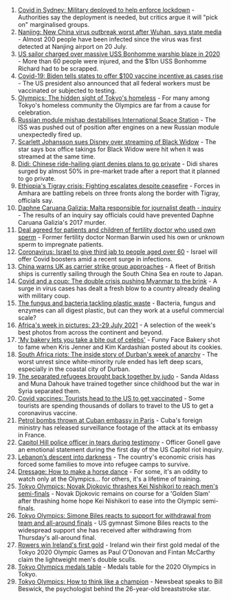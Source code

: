1. [Covid in Sydney: Military deployed to help enforce lockdown](https://www.bbc.co.uk/news/world-australia-58021718) - Authorities say the deployment is needed, but critics argue it will "pick on" marginalised groups.
2. [Nanjing: New China virus outbreak worst after Wuhan, says state media](https://www.bbc.co.uk/news/world-asia-china-58021911) - Almost 200 people have been infected since the virus was first detected at Nanjing airport on 20 July.
3. [US sailor charged over massive USS Bonhomme warship blaze in 2020](https://www.bbc.co.uk/news/world-us-canada-58021390) - More than 60 people were injured, and the $1bn USS Bonhomme Richard had to be scrapped.
4. [Covid-19: Biden tells states to offer $100 vaccine incentive as cases rise](https://www.bbc.co.uk/news/world-us-canada-58020090) - The US president also announced that all federal workers must be vaccinated or subjected to testing.
5. [Olympics: The hidden sight of Tokyo's homeless](https://www.bbc.co.uk/news/world-asia-58016848) - For many among Tokyo's homeless community the Olympics are far from a cause for celebration.
6. [Russian module mishap destabilises International Space Station](https://www.bbc.co.uk/news/science-environment-58021394) - The ISS was pushed out of position after engines on a new Russian module unexpectedly fired up.
7. [Scarlett Johansson sues Disney over streaming of Black Widow](https://www.bbc.co.uk/news/world-us-canada-58017445) - The star says box office takings for Black Widow were hit when it was streamed at the same time.
8. [Didi: Chinese ride-hailing giant denies plans to go private](https://www.bbc.co.uk/news/business-58021828) - Didi shares surged by almost 50% in pre-market trade after a report that it planned to go private.
9. [Ethiopia's Tigray crisis: Fighting escalates despite ceasefire](https://www.bbc.co.uk/news/world-africa-58013100) - Forces in Amhara are battling rebels on three fronts along the border with Tigray, officials say.
10. [Daphne Caruana Galizia: Malta responsible for journalist death - inquiry](https://www.bbc.co.uk/news/world-europe-58012903) - The results of an inquiry say officials could have prevented Daphne Caruana Galizia's 2017 murder.
11. [Deal agreed for patients and children of fertility doctor who used own sperm](https://www.bbc.co.uk/news/world-us-canada-58017079) - Former fertility doctor Norman Barwin used his own or unknown sperm to impregnate patients.
12. [Coronavirus: Israel to give third jab to people aged over 60](https://www.bbc.co.uk/news/world-middle-east-58021386) - Israel will offer Covid boosters amid a recent surge in infections.
13. [China warns UK as carrier strike group approaches](https://www.bbc.co.uk/news/world-asia-58015367) - A fleet of British ships is currently sailing through the South China Sea en route to Japan.
14. [Covid and a coup: The double crisis pushing Myanmar to the brink](https://www.bbc.co.uk/news/world-asia-57993930) - A surge in virus cases has dealt a fresh blow to a country already dealing with military coup.
15. [The fungus and bacteria tackling plastic waste](https://www.bbc.co.uk/news/business-57733178) - Bacteria, fungus and enzymes can all digest plastic, but can they work at a useful commercial scale?
16. [Africa's week in pictures: 23-29 July 2021](https://www.bbc.co.uk/news/world-africa-58012834) - A selection of the week's best photos from across the continent and beyond.
17. ['My bakery lets you take a bite out of celebs'](https://www.bbc.co.uk/news/business-57865991) - Funny Face Bakery shot to fame when Kris Jenner and Kim Kardashian posted about its cookies.
18. [South Africa riots: The inside story of Durban's week of anarchy](https://www.bbc.co.uk/news/world-africa-57996373) - The worst unrest since white-minority rule ended has left deep scars, especially in the coastal city of Durban.
19. [The separated refugees brought back together by judo](https://www.bbc.co.uk/news/world-58020945) - Sanda Aldass and Muna Dahouk have trained together since childhood but the war in Syria separated them.
20. [Covid vaccines: Tourists head to the US to get vaccinated](https://www.bbc.co.uk/news/world-us-canada-58004253) - Some tourists are spending thousands of dollars to travel to the US to get a coronavirus vaccine.
21. [Petrol bombs thrown at Cuban embassy in Paris](https://www.bbc.co.uk/news/world-57995485) - Cuba's foreign ministry has released surveillance footage of the attack at its embassy in France.
22. [Capitol Hill police officer in tears during testimony](https://www.bbc.co.uk/news/world-us-canada-57989607) - Officer Gonell gave an emotional statement during the first day of the US Capitol riot inquiry.
23. [Lebanon’s descent into darkness](https://www.bbc.co.uk/news/world-middle-east-57988693) - The country's economic crisis has forced some families to move into refugee camps to survive.
24. [Dressage: How to make a horse dance](https://www.bbc.co.uk/news/newsbeat-57999120) - For some, it's an oddity to watch only at the Olympics... for others, it's a lifetime of training.
25. [Tokyo Olympics: Novak Djokovic thrashes Kei Nishikori to reach men's semi-finals](https://www.bbc.co.uk/sport/olympics/58010246) - Novak Djokovic remains on course for a 'Golden Slam' after thrashing home hope Kei Nishikori to ease into the Olympic semi-finals.
26. [Tokyo Olympics: Simone Biles reacts to support for withdrawal from team and all-around finals](https://www.bbc.co.uk/sport/olympics/58008278) - US gymnast Simone Biles reacts to the widespread support she has received after withdrawing from Thursday's all-around final.
27. [Rowers win Ireland's first gold](https://www.bbc.co.uk/sport/olympics/58007573) - Ireland win their first gold medal of the Tokyo 2020 Olympic Games as Paul O'Donovan and Fintan McCarthy claim the lightweight men's double sculls.
28. [Tokyo Olympics medals table](https://www.bbc.co.uk/sport/olympics/57836709) - Medals table for the 2020 Olympics in Tokyo.
29. [Tokyo Olympics: How to think like a champion](https://www.bbc.co.uk/news/newsbeat-57977584) - Newsbeat speaks to Bill Beswick, the psychologist behind the 26-year-old breaststroke star.

